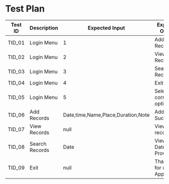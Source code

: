 # Test Plan
|  Test ID | Description  | Expected Input  | Expected Output  | Actual Output  | Pass/Fail |
|---|---|---|---|---|---|
| TID_01  | Login   Menu| 1  |Add Records| Add Records|PASS  |
| TID_02  | Login   Menu| 2  |View Records|View Records| PASS  |
| TID_03  | Login   Menu|3 |Search Records|Search Records| PASS  |
| TID_04 | Login   Menu|  4 |Exit|Exit| PASS  |
| TID_05  | Login  Menu |5| Select correct option  | Select correct option  |PASS  |
| TID_06  | Add Records| Date,time,Name,Place,Duration,Note |Added Succesfully|Added Succesfully| PASS  |
| TID_07  | View Records| null |View all records|View all records| PASS  |
| TID_08  | Search Records| Date |View of Date Provided|View of Date Provided| PASS  |
| TID_09 | Exit| null |Thank you for using Application|Thank you for using Application| PASS  |